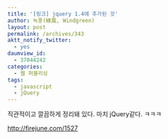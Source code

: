 ```yaml
---
title: '[링크] jquery 1.4에 추가된 것'
author: 녹풍(綠風, Windgreen)
layout: post
permalink: /archives/343
aktt_notify_twitter:
  - yes
daumview_id:
  - 37044242
categories:
  - 웹 퍼블리싱
tags:
  - javascript
  - jQuery
---
```

직관적이고 깔끔하게 정리돼 있다. 마치 jQuery같다. ㅋㅋㅋ

<http://firejune.com/1527>
